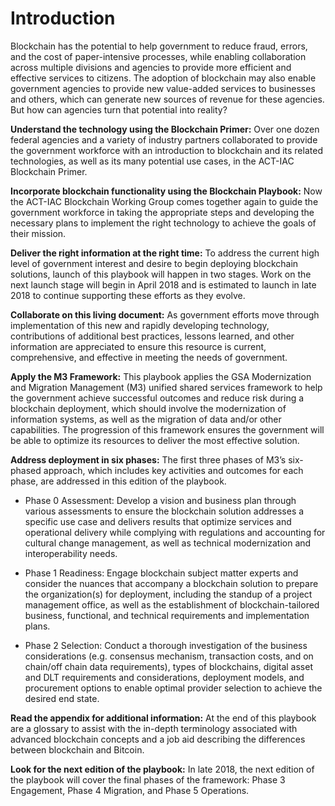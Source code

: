 # Introduction

Blockchain has the potential to help government to reduce fraud, errors, and the cost of paper-intensive processes, while enabling collaboration across multiple divisions and agencies to provide more efficient and effective services to citizens. The adoption of blockchain may also enable government agencies to provide new value-added services to businesses and others, which can generate new sources of revenue for these agencies. But how can agencies turn that potential into reality?

**Understand the technology using the Blockchain Primer:** Over one dozen federal agencies and a variety of industry partners collaborated to provide the government workforce with an introduction to blockchain and its related technologies, as well as its many potential use cases, in the ACT-IAC Blockchain Primer.  

**Incorporate blockchain functionality using the Blockchain Playbook:** Now the ACT-IAC Blockchain Working Group comes together again to guide the government workforce in taking the appropriate steps and developing the necessary plans to implement the right technology to achieve the goals of their mission.  

**Deliver the right information at the right time:** To address the current high level of government interest and desire to begin deploying blockchain solutions, launch of this playbook will happen in two stages.  Work on the next launch stage will begin in April 2018 and is estimated to launch in late 2018 to continue supporting these efforts as they evolve.

**Collaborate on this living document:** As government efforts move through implementation of this new and rapidly developing technology, contributions of additional best practices, lessons learned, and other information are appreciated to ensure this resource is current, comprehensive, and effective in meeting the needs of government.

**Apply the M3 Framework:** This playbook applies the GSA Modernization and Migration Management (M3) unified shared services framework to help the government achieve successful outcomes and reduce risk during a blockchain deployment, which should involve the modernization of information systems, as well as the migration of data and/or other capabilities. The progression of this framework ensures the government will be able to optimize its resources to deliver the most effective solution.

**Address deployment in six phases:** The first three phases of M3’s six-phased approach, which includes key activities and outcomes for each phase, are addressed in this edition of the playbook.  

* Phase 0 Assessment: Develop a vision and business plan through various assessments to ensure the blockchain solution addresses a specific use case and delivers results that optimize services and operational delivery while complying with regulations and accounting for cultural change management, as well as technical modernization and interoperability needs.

* Phase 1 Readiness: Engage blockchain subject matter experts and consider the nuances that accompany a blockchain solution to prepare the organization(s) for deployment, including the standup of a project management office, as well as the establishment of blockchain-tailored business, functional, and technical requirements and implementation plans.

* Phase 2 Selection: Conduct a thorough investigation of the business considerations (e.g. consensus mechanism, transaction costs, and on chain/off chain data requirements), types of blockchains, digital asset and DLT requirements and considerations, deployment models, and procurement options to enable optimal provider selection to achieve the desired end state.

**Read the appendix for additional information:** At the end of this playbook are a glossary to assist with the in-depth terminology associated with advanced blockchain concepts and a job aid describing the differences between blockchain and Bitcoin. 

**Look for the next edition of the playbook:** In late 2018, the next edition of the playbook will cover the final phases of the framework: Phase 3 Engagement, Phase 4 Migration, and Phase 5 Operations.
